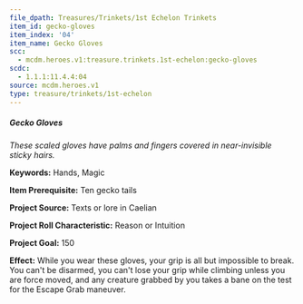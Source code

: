 ```yaml
---
file_dpath: Treasures/Trinkets/1st Echelon Trinkets
item_id: gecko-gloves
item_index: '04'
item_name: Gecko Gloves
scc:
  - mcdm.heroes.v1:treasure.trinkets.1st-echelon:gecko-gloves
scdc:
  - 1.1.1:11.4.4:04
source: mcdm.heroes.v1
type: treasure/trinkets/1st-echelon
---
```


##### Gecko Gloves

*These scaled gloves have palms and fingers covered in near-invisible sticky hairs.*

**Keywords:** Hands, Magic

**Item Prerequisite:** Ten gecko tails

**Project Source:** Texts or lore in Caelian

**Project Roll Characteristic:** Reason or Intuition

**Project Goal:** 150

**Effect:** While you wear these gloves, your grip is all but impossible to break. You can't be disarmed, you can't lose your grip while climbing unless you are force moved, and any creature grabbed by you takes a bane on the test for the Escape Grab maneuver.
